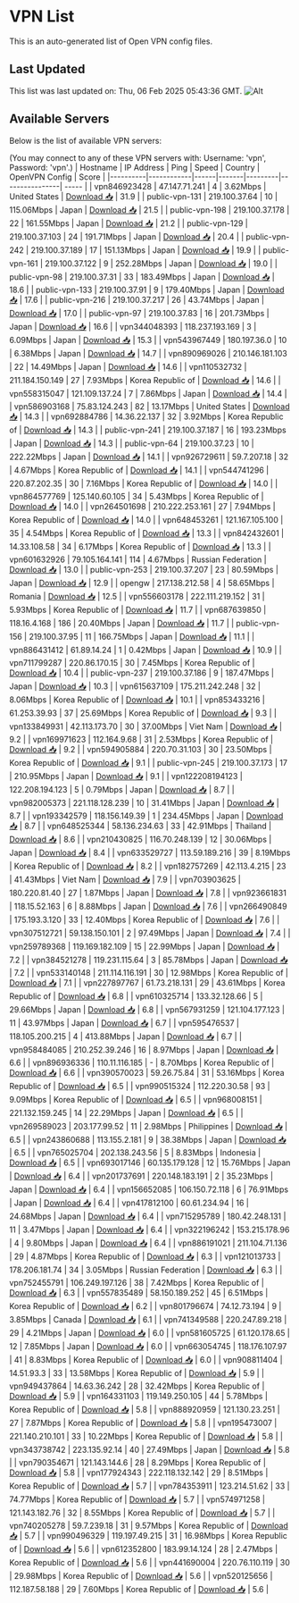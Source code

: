 # VPN List

This is an auto-generated list of Open VPN config files.

## Last Updated

This list was last updated on: Thu, 06 Feb 2025 05:43:36 GMT.
![Alt](https://repobeats.axiom.co/api/embed/186b98318ef1479477931607c1ad7d823f12451f.svg "Repobeats analytics image")

## Available Servers

Below is the list of available VPN servers:

(You may connect to any of these VPN servers with: Username: 'vpn', Password: 'vpn'.)
| Hostname | IP Address | Ping | Speed | Country | OpenVPN Config | Score |
|----------|------------|------|-------|---------|----------------| ----- |
| vpn846923428 | 47.147.71.241 | 4 | 3.62Mbps | United States | [Download 📥](./configs/server_0_US.ovpn) | 31.9 |
| public-vpn-131 | 219.100.37.64 | 10 | 115.06Mbps | Japan | [Download 📥](./configs/server_1_JP.ovpn) | 21.5 |
| public-vpn-198 | 219.100.37.178 | 22 | 161.55Mbps | Japan | [Download 📥](./configs/server_2_JP.ovpn) | 21.2 |
| public-vpn-129 | 219.100.37.103 | 24 | 191.71Mbps | Japan | [Download 📥](./configs/server_3_JP.ovpn) | 20.4 |
| public-vpn-242 | 219.100.37.189 | 17 | 151.13Mbps | Japan | [Download 📥](./configs/server_4_JP.ovpn) | 19.9 |
| public-vpn-161 | 219.100.37.122 | 9 | 252.28Mbps | Japan | [Download 📥](./configs/server_5_JP.ovpn) | 19.0 |
| public-vpn-98 | 219.100.37.31 | 33 | 183.49Mbps | Japan | [Download 📥](./configs/server_6_JP.ovpn) | 18.6 |
| public-vpn-133 | 219.100.37.91 | 9 | 179.40Mbps | Japan | [Download 📥](./configs/server_7_JP.ovpn) | 17.6 |
| public-vpn-216 | 219.100.37.217 | 26 | 43.74Mbps | Japan | [Download 📥](./configs/server_8_JP.ovpn) | 17.0 |
| public-vpn-97 | 219.100.37.83 | 16 | 201.73Mbps | Japan | [Download 📥](./configs/server_9_JP.ovpn) | 16.6 |
| vpn344048393 | 118.237.193.169 | 3 | 6.09Mbps | Japan | [Download 📥](./configs/server_10_JP.ovpn) | 15.3 |
| vpn543967449 | 180.197.36.0 | 10 | 6.38Mbps | Japan | [Download 📥](./configs/server_11_JP.ovpn) | 14.7 |
| vpn890969026 | 210.146.181.103 | 22 | 14.49Mbps | Japan | [Download 📥](./configs/server_12_JP.ovpn) | 14.6 |
| vpn110532732 | 211.184.150.149 | 27 | 7.93Mbps | Korea Republic of | [Download 📥](./configs/server_13_KR.ovpn) | 14.6 |
| vpn558315047 | 121.109.137.24 | 7 | 7.86Mbps | Japan | [Download 📥](./configs/server_14_JP.ovpn) | 14.4 |
| vpn586903168 | 75.83.124.243 | 82 | 13.17Mbps | United States | [Download 📥](./configs/server_15_US.ovpn) | 14.3 |
| vpn692884786 | 14.36.22.137 | 32 | 3.92Mbps | Korea Republic of | [Download 📥](./configs/server_16_KR.ovpn) | 14.3 |
| public-vpn-241 | 219.100.37.187 | 16 | 193.23Mbps | Japan | [Download 📥](./configs/server_17_JP.ovpn) | 14.3 |
| public-vpn-64 | 219.100.37.23 | 10 | 222.22Mbps | Japan | [Download 📥](./configs/server_18_JP.ovpn) | 14.1 |
| vpn926729611 | 59.7.207.18 | 32 | 4.67Mbps | Korea Republic of | [Download 📥](./configs/server_19_KR.ovpn) | 14.1 |
| vpn544741296 | 220.87.202.35 | 30 | 7.16Mbps | Korea Republic of | [Download 📥](./configs/server_20_KR.ovpn) | 14.0 |
| vpn864577769 | 125.140.60.105 | 34 | 5.43Mbps | Korea Republic of | [Download 📥](./configs/server_21_KR.ovpn) | 14.0 |
| vpn264501698 | 210.222.253.161 | 27 | 7.94Mbps | Korea Republic of | [Download 📥](./configs/server_22_KR.ovpn) | 14.0 |
| vpn648453261 | 121.167.105.100 | 35 | 4.54Mbps | Korea Republic of | [Download 📥](./configs/server_23_KR.ovpn) | 13.3 |
| vpn842432601 | 14.33.108.58 | 34 | 6.17Mbps | Korea Republic of | [Download 📥](./configs/server_24_KR.ovpn) | 13.3 |
| vpn601632926 | 79.105.164.141 | 114 | 4.67Mbps | Russian Federation | [Download 📥](./configs/server_25_RU.ovpn) | 13.0 |
| public-vpn-253 | 219.100.37.207 | 23 | 80.59Mbps | Japan | [Download 📥](./configs/server_26_JP.ovpn) | 12.9 |
| opengw | 217.138.212.58 | 4 | 58.65Mbps | Romania | [Download 📥](./configs/server_27_RO.ovpn) | 12.5 |
| vpn556603178 | 222.111.219.152 | 31 | 5.93Mbps | Korea Republic of | [Download 📥](./configs/server_28_KR.ovpn) | 11.7 |
| vpn687639850 | 118.16.4.168 | 186 | 20.40Mbps | Japan | [Download 📥](./configs/server_29_JP.ovpn) | 11.7 |
| public-vpn-156 | 219.100.37.95 | 11 | 166.75Mbps | Japan | [Download 📥](./configs/server_30_JP.ovpn) | 11.1 |
| vpn886431412 | 61.89.14.24 | 1 | 0.42Mbps | Japan | [Download 📥](./configs/server_31_JP.ovpn) | 10.9 |
| vpn711799287 | 220.86.170.15 | 30 | 7.45Mbps | Korea Republic of | [Download 📥](./configs/server_32_KR.ovpn) | 10.4 |
| public-vpn-237 | 219.100.37.186 | 9 | 187.47Mbps | Japan | [Download 📥](./configs/server_33_JP.ovpn) | 10.3 |
| vpn615637109 | 175.211.242.248 | 32 | 8.06Mbps | Korea Republic of | [Download 📥](./configs/server_34_KR.ovpn) | 10.1 |
| vpn853433216 | 61.253.39.93 | 37 | 25.69Mbps | Korea Republic of | [Download 📥](./configs/server_35_KR.ovpn) | 9.3 |
| vpn133849931 | 42.113.173.70 | 30 | 37.00Mbps | Viet Nam | [Download 📥](./configs/server_36_VN.ovpn) | 9.2 |
| vpn169971623 | 112.164.9.68 | 31 | 2.53Mbps | Korea Republic of | [Download 📥](./configs/server_37_KR.ovpn) | 9.2 |
| vpn594905884 | 220.70.31.103 | 30 | 23.50Mbps | Korea Republic of | [Download 📥](./configs/server_38_KR.ovpn) | 9.1 |
| public-vpn-245 | 219.100.37.173 | 17 | 210.95Mbps | Japan | [Download 📥](./configs/server_39_JP.ovpn) | 9.1 |
| vpn122208194123 | 122.208.194.123 | 5 | 0.79Mbps | Japan | [Download 📥](./configs/server_40_JP.ovpn) | 8.7 |
| vpn982005373 | 221.118.128.239 | 10 | 31.41Mbps | Japan | [Download 📥](./configs/server_41_JP.ovpn) | 8.7 |
| vpn193342579 | 118.156.149.39 | 1 | 234.45Mbps | Japan | [Download 📥](./configs/server_42_JP.ovpn) | 8.7 |
| vpn648525344 | 58.136.234.63 | 33 | 42.91Mbps | Thailand | [Download 📥](./configs/server_43_TH.ovpn) | 8.6 |
| vpn210430825 | 116.70.248.139 | 12 | 30.06Mbps | Japan | [Download 📥](./configs/server_44_JP.ovpn) | 8.4 |
| vpn633529727 | 113.59.189.216 | 39 | 8.19Mbps | Korea Republic of | [Download 📥](./configs/server_45_KR.ovpn) | 8.2 |
| vpn182757269 | 42.113.4.215 | 23 | 41.43Mbps | Viet Nam | [Download 📥](./configs/server_46_VN.ovpn) | 7.9 |
| vpn703903625 | 180.220.81.40 | 27 | 1.87Mbps | Japan | [Download 📥](./configs/server_47_JP.ovpn) | 7.8 |
| vpn923661831 | 118.15.52.163 | 6 | 8.88Mbps | Japan | [Download 📥](./configs/server_48_JP.ovpn) | 7.6 |
| vpn266490849 | 175.193.3.120 | 33 | 12.40Mbps | Korea Republic of | [Download 📥](./configs/server_49_KR.ovpn) | 7.6 |
| vpn307512721 | 59.138.150.101 | 2 | 97.49Mbps | Japan | [Download 📥](./configs/server_50_JP.ovpn) | 7.4 |
| vpn259789368 | 119.169.182.109 | 15 | 22.99Mbps | Japan | [Download 📥](./configs/server_51_JP.ovpn) | 7.2 |
| vpn384521278 | 119.231.115.64 | 3 | 85.78Mbps | Japan | [Download 📥](./configs/server_52_JP.ovpn) | 7.2 |
| vpn533140148 | 211.114.116.191 | 30 | 12.98Mbps | Korea Republic of | [Download 📥](./configs/server_53_KR.ovpn) | 7.1 |
| vpn227897767 | 61.73.218.131 | 29 | 43.61Mbps | Korea Republic of | [Download 📥](./configs/server_54_KR.ovpn) | 6.8 |
| vpn610325714 | 133.32.128.66 | 5 | 29.66Mbps | Japan | [Download 📥](./configs/server_55_JP.ovpn) | 6.8 |
| vpn567931259 | 121.104.177.123 | 11 | 43.97Mbps | Japan | [Download 📥](./configs/server_56_JP.ovpn) | 6.7 |
| vpn595476537 | 118.105.200.215 | 4 | 413.88Mbps | Japan | [Download 📥](./configs/server_57_JP.ovpn) | 6.7 |
| vpn958484085 | 210.252.39.246 | 16 | 8.97Mbps | Japan | [Download 📥](./configs/server_58_JP.ovpn) | 6.6 |
| vpn896936336 | 110.11.116.185 | - | 8.70Mbps | Korea Republic of | [Download 📥](./configs/server_59_KR.ovpn) | 6.6 |
| vpn390570023 | 59.26.75.84 | 31 | 53.16Mbps | Korea Republic of | [Download 📥](./configs/server_60_KR.ovpn) | 6.5 |
| vpn990515324 | 112.220.30.58 | 93 | 9.09Mbps | Korea Republic of | [Download 📥](./configs/server_61_KR.ovpn) | 6.5 |
| vpn968008151 | 221.132.159.245 | 14 | 22.29Mbps | Japan | [Download 📥](./configs/server_62_JP.ovpn) | 6.5 |
| vpn269589023 | 203.177.99.52 | 11 | 2.98Mbps | Philippines | [Download 📥](./configs/server_63_PH.ovpn) | 6.5 |
| vpn243860688 | 113.155.2.181 | 9 | 38.38Mbps | Japan | [Download 📥](./configs/server_64_JP.ovpn) | 6.5 |
| vpn765025704 | 202.138.243.56 | 5 | 8.83Mbps | Indonesia | [Download 📥](./configs/server_65_ID.ovpn) | 6.5 |
| vpn693017146 | 60.135.179.128 | 12 | 15.76Mbps | Japan | [Download 📥](./configs/server_66_JP.ovpn) | 6.4 |
| vpn201737691 | 220.148.183.191 | 2 | 35.23Mbps | Japan | [Download 📥](./configs/server_67_JP.ovpn) | 6.4 |
| vpn156652085 | 106.150.72.118 | 6 | 76.91Mbps | Japan | [Download 📥](./configs/server_68_JP.ovpn) | 6.4 |
| vpn417812100 | 60.61.234.94 | 16 | 24.68Mbps | Japan | [Download 📥](./configs/server_69_JP.ovpn) | 6.4 |
| vpn715295789 | 180.42.248.131 | 11 | 3.47Mbps | Japan | [Download 📥](./configs/server_70_JP.ovpn) | 6.4 |
| vpn322196242 | 153.215.178.96 | 4 | 9.80Mbps | Japan | [Download 📥](./configs/server_71_JP.ovpn) | 6.4 |
| vpn886191021 | 211.104.71.136 | 29 | 4.87Mbps | Korea Republic of | [Download 📥](./configs/server_72_KR.ovpn) | 6.3 |
| vpn121013733 | 178.206.181.74 | 34 | 3.05Mbps | Russian Federation | [Download 📥](./configs/server_73_RU.ovpn) | 6.3 |
| vpn752455791 | 106.249.197.126 | 38 | 7.42Mbps | Korea Republic of | [Download 📥](./configs/server_74_KR.ovpn) | 6.3 |
| vpn557835489 | 58.150.189.252 | 45 | 6.51Mbps | Korea Republic of | [Download 📥](./configs/server_75_KR.ovpn) | 6.2 |
| vpn801796674 | 74.12.73.194 | 9 | 3.85Mbps | Canada | [Download 📥](./configs/server_76_CA.ovpn) | 6.1 |
| vpn741349588 | 220.247.89.218 | 29 | 4.21Mbps | Japan | [Download 📥](./configs/server_77_JP.ovpn) | 6.0 |
| vpn581605725 | 61.120.178.65 | 12 | 7.85Mbps | Japan | [Download 📥](./configs/server_78_JP.ovpn) | 6.0 |
| vpn663054745 | 118.176.107.97 | 41 | 8.83Mbps | Korea Republic of | [Download 📥](./configs/server_79_KR.ovpn) | 6.0 |
| vpn908811404 | 14.51.93.3 | 33 | 13.58Mbps | Korea Republic of | [Download 📥](./configs/server_80_KR.ovpn) | 5.9 |
| vpn949437864 | 14.63.36.242 | 28 | 32.42Mbps | Korea Republic of | [Download 📥](./configs/server_81_KR.ovpn) | 5.9 |
| vpn164331103 | 119.149.250.105 | 44 | 5.78Mbps | Korea Republic of | [Download 📥](./configs/server_82_KR.ovpn) | 5.8 |
| vpn888920959 | 121.130.23.251 | 27 | 7.87Mbps | Korea Republic of | [Download 📥](./configs/server_83_KR.ovpn) | 5.8 |
| vpn195473007 | 221.140.210.101 | 33 | 10.22Mbps | Korea Republic of | [Download 📥](./configs/server_84_KR.ovpn) | 5.8 |
| vpn343738742 | 223.135.92.14 | 40 | 27.49Mbps | Japan | [Download 📥](./configs/server_85_JP.ovpn) | 5.8 |
| vpn790354671 | 121.143.144.6 | 28 | 8.29Mbps | Korea Republic of | [Download 📥](./configs/server_86_KR.ovpn) | 5.8 |
| vpn177924343 | 222.118.132.142 | 29 | 8.51Mbps | Korea Republic of | [Download 📥](./configs/server_87_KR.ovpn) | 5.7 |
| vpn784353911 | 123.214.51.62 | 33 | 74.77Mbps | Korea Republic of | [Download 📥](./configs/server_88_KR.ovpn) | 5.7 |
| vpn574971258 | 121.143.182.76 | 32 | 8.55Mbps | Korea Republic of | [Download 📥](./configs/server_89_KR.ovpn) | 5.7 |
| vpn740205278 | 59.7.239.18 | 31 | 9.57Mbps | Korea Republic of | [Download 📥](./configs/server_90_KR.ovpn) | 5.7 |
| vpn990496329 | 119.197.49.215 | 31 | 16.98Mbps | Korea Republic of | [Download 📥](./configs/server_91_KR.ovpn) | 5.6 |
| vpn612352800 | 183.99.14.124 | 28 | 2.47Mbps | Korea Republic of | [Download 📥](./configs/server_92_KR.ovpn) | 5.6 |
| vpn441690004 | 220.76.110.119 | 30 | 29.98Mbps | Korea Republic of | [Download 📥](./configs/server_93_KR.ovpn) | 5.6 |
| vpn520125656 | 112.187.58.188 | 29 | 7.60Mbps | Korea Republic of | [Download 📥](./configs/server_94_KR.ovpn) | 5.6 |
